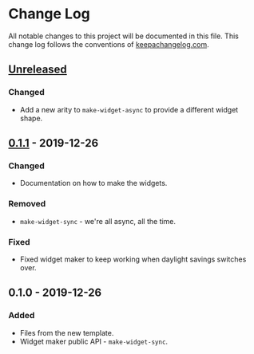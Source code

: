 # Change Log
All notable changes to this project will be documented in this file. This change log follows the conventions of [keepachangelog.com](http://keepachangelog.com/).

## [Unreleased]
### Changed
- Add a new arity to `make-widget-async` to provide a different widget shape.

## [0.1.1] - 2019-12-26
### Changed
- Documentation on how to make the widgets.

### Removed
- `make-widget-sync` - we're all async, all the time.

### Fixed
- Fixed widget maker to keep working when daylight savings switches over.

## 0.1.0 - 2019-12-26
### Added
- Files from the new template.
- Widget maker public API - `make-widget-sync`.

[Unreleased]: https://github.com/your-name/csvtest/compare/0.1.1...HEAD
[0.1.1]: https://github.com/your-name/csvtest/compare/0.1.0...0.1.1
